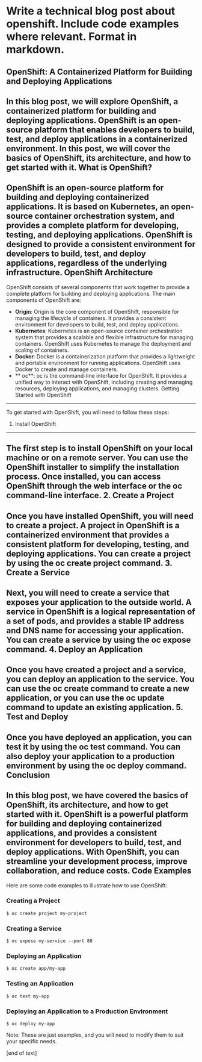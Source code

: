  Write a technical blog post about openshift. Include code examples where relevant. Format in markdown.
====================================================================

OpenShift: A Containerized Platform for Building and Deploying Applications
--------------------------------------------------------

In this blog post, we will explore OpenShift, a containerized platform for building and deploying applications. OpenShift is an open-source platform that enables developers to build, test, and deploy applications in a containerized environment. In this post, we will cover the basics of OpenShift, its architecture, and how to get started with it.
What is OpenShift?
------------------

OpenShift is an open-source platform for building and deploying containerized applications. It is based on Kubernetes, an open-source container orchestration system, and provides a complete platform for developing, testing, and deploying applications. OpenShift is designed to provide a consistent environment for developers to build, test, and deploy applications, regardless of the underlying infrastructure.
OpenShift Architecture
------------------------

OpenShift consists of several components that work together to provide a complete platform for building and deploying applications. The main components of OpenShift are:

* **Origin**: Origin is the core component of OpenShift, responsible for managing the lifecycle of containers. It provides a consistent environment for developers to build, test, and deploy applications.
* **Kubernetes**: Kubernetes is an open-source container orchestration system that provides a scalable and flexible infrastructure for managing containers. OpenShift uses Kubernetes to manage the deployment and scaling of containers.
* **Docker**: Docker is a containerization platform that provides a lightweight and portable environment for running applications. OpenShift uses Docker to create and manage containers.
* ** oc**: oc is the command-line interface for OpenShift. It provides a unified way to interact with OpenShift, including creating and managing resources, deploying applications, and managing clusters.
Getting Started with OpenShift
------------------------

To get started with OpenShift, you will need to follow these steps:

1. Install OpenShift
-------------------

The first step is to install OpenShift on your local machine or on a remote server. You can use the OpenShift installer to simplify the installation process. Once installed, you can access OpenShift through the web interface or the oc command-line interface.
2. Create a Project
------------------

Once you have installed OpenShift, you will need to create a project. A project in OpenShift is a containerized environment that provides a consistent platform for developing, testing, and deploying applications. You can create a project by using the oc create project command.
3. Create a Service
------------------

Next, you will need to create a service that exposes your application to the outside world. A service in OpenShift is a logical representation of a set of pods, and provides a stable IP address and DNS name for accessing your application. You can create a service by using the oc expose command.
4. Deploy an Application
-----------------

Once you have created a project and a service, you can deploy an application to the service. You can use the oc create command to create a new application, or you can use the oc update command to update an existing application.
5. Test and Deploy
------------------

Once you have deployed an application, you can test it by using the oc test command. You can also deploy your application to a production environment by using the oc deploy command.
Conclusion
----------

In this blog post, we have covered the basics of OpenShift, its architecture, and how to get started with it. OpenShift is a powerful platform for building and deploying containerized applications, and provides a consistent environment for developers to build, test, and deploy applications. With OpenShift, you can streamline your development process, improve collaboration, and reduce costs.
Code Examples
-------------------

Here are some code examples to illustrate how to use OpenShift:

### Creating a Project

```
$ oc create project my-project
```
### Creating a Service

```
$ oc expose my-service --port 80
```
### Deploying an Application

```
$ oc create app/my-app
```
### Testing an Application

```
$ oc test my-app
```
### Deploying an Application to a Production Environment

```
$ oc deploy my-app
```
Note: These are just examples, and you will need to modify them to suit your specific needs.




 [end of text]


